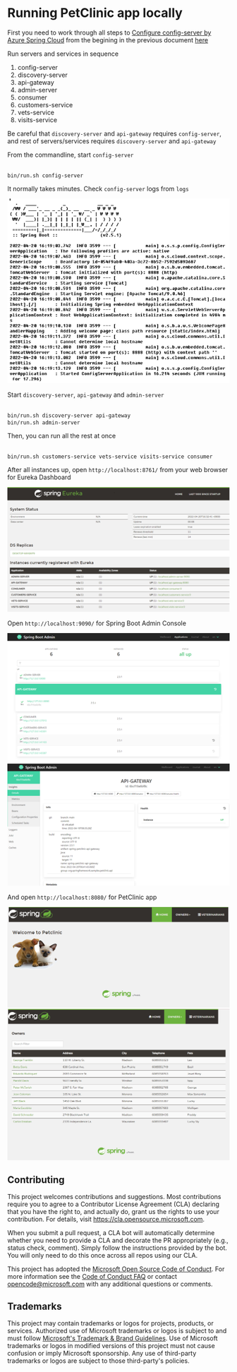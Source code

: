 # Running PetClinic app locally

First you need to work through all steps to [Configure config-server by Azure Spring Cloud](README.md#configure-config-server-by-azure-spring-cloud) from the begining in the previous document [here](README.md)

Run servers and services in sequence

1. config-server 
2. discovery-server 
3. api-gateway 
4. admin-server 
5. consumer 
6. customers-service 
7. vets-service 
8. visits-service 

Be careful that `discovery-server` and `api-gateway` requires `config-server`, and rest of servers/services requires `discovery-server` and `api-gateway`

From the commandline, start `config-server`

```

bin/run.sh config-server

```

It normally takes minutes. Check `config-server` logs from `logs`

![Config Server Log](media/local-config-server.png)

Start `discovery-server`, `api-gateway` and `admin-server`

```

bin/run.sh discovery-server api-gateway
bin/run.sh admin-server

```

Then, you can run all the rest at once

```

bin/run.sh customers-service vets-service visits-service consumer 

```

After all instances up, open `http://localhost:8761/` from your web browser for Eureka Dashboard

![Eureka Dashboard](media/local-eureka.png)

Open `http://localhost:9090/` for Spring Boot Admin Console

![SP Admin 1](media/local-admin.png)
![SP Admin 2](media/local-admin2.png)

And open `http://localhost:8080/` for PetClinic app

![PetClinic 1](media/local-petclinic.png)
![PetClinic 2](media/local-petclinic2.png)


## Contributing

This project welcomes contributions and suggestions.  Most contributions require you to agree to a
Contributor License Agreement (CLA) declaring that you have the right to, and actually do, grant us
the rights to use your contribution. For details, visit https://cla.opensource.microsoft.com.

When you submit a pull request, a CLA bot will automatically determine whether you need to provide
a CLA and decorate the PR appropriately (e.g., status check, comment). Simply follow the instructions
provided by the bot. You will only need to do this once across all repos using our CLA.

This project has adopted the [Microsoft Open Source Code of Conduct](https://opensource.microsoft.com/codeofconduct/).
For more information see the [Code of Conduct FAQ](https://opensource.microsoft.com/codeofconduct/faq/) or
contact [opencode@microsoft.com](mailto:opencode@microsoft.com) with any additional questions or comments.

## Trademarks

This project may contain trademarks or logos for projects, products, or services. Authorized use of Microsoft trademarks or logos is subject to and must follow [Microsoft's Trademark & Brand Guidelines](https://www.microsoft.com/en-us/legal/intellectualproperty/trademarks/usage/general). Use of Microsoft trademarks or logos in modified versions of this project must not cause confusion or imply Microsoft sponsorship. Any use of third-party trademarks or logos are subject to those third-party's policies.